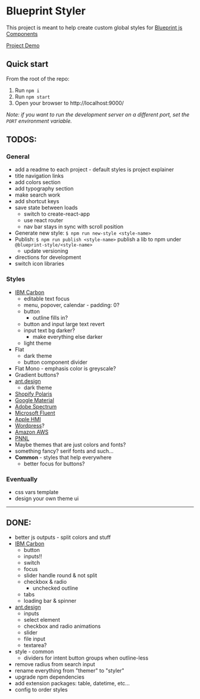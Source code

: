 # Blueprint Styler

This project is meant to help create custom global styles for [Blueprint js Components](https://blueprintjs.com/docs/)

[Project Demo](https://stash.pnnl.gov/pages/UXRSRC/blueprint-styler/master/browse/dist/index.html)

## Quick start

From the root of the repo:

1. Run `npm i`
1. Run `npm start`
1. Open your browser to http://localhost:9000/

*Note: if you want to run the development server on a different port, set the `PORT` environment variable.*


## TODOS:

### General
- add a readme to each project - default styles is project explainer
- title navigation links
- add colors section
- add typography section
- make search work
- add shortcut keys
- save state between loads
  - switch to create-react-app
  - use react router
  - nav bar stays in sync with scroll position
- Generate new style: `$ npm run new-style <style-name>`
- Publish: `$ npm run publish <style-name>` publish a lib to npm under `@blueprint-style/<style-name>`
  - update versioning
- directions for development
- switch icon libraries

### Styles
- [IBM Carbon](https://www.carbondesignsystem.com/components/overview)
  - editable text focus
  - menu, popover, calendar - padding: 0?
  - button
    - outline fills in?
  - button and input large text revert
  - input text bg darker?
    - make everything else darker
  - light theme
- Flat
  - dark theme
  - button component divider
- Flat Mono - emphasis color is greyscale?
- Gradient buttons?
- [ant.design](https://ant.design/components/overview/)
  - dark theme
- [Shopify Polaris](https://polaris.shopify.com/components/actions/button#navigation)
- [Google Material](https://material.io/components)
- [Adobe Spectrum](https://spectrum.adobe.com/)
- [Microsoft Fluent](https://developer.microsoft.com/en-us/fluentui#/controls/web)
- [Apple HMI](https://developer.apple.com/design/human-interface-guidelines/)
- [Wordpress](https://make.wordpress.org/design/)?
- [Amazon AWS](https://abduzeedo.com/amazon-web-services-design-system)
- [PNNL](https://forge.pnl.gov/standards/)
- Maybe themes that are just colors and fonts?
- something fancy? serif fonts and such...
- **Common** - styles that help everywhere
  - better focus for buttons?

### Eventually
- css vars template
- design your own theme ui

----

## DONE:
- better js outputs - split colors and stuff
- [IBM Carbon](https://www.carbondesignsystem.com/components/overview)
  - button
  - inputs!!
  - switch
  - focus
  - slider handle round & not split
  - checkbox & radio
    - unchecked outline
  - tabs
  - loading bar & spinner
- [ant.design](https://ant.design/components/overview/)
  - inputs
  - select element
  - checkbox and radio animations
  - slider
  - file input
  - textarea?
- style - common
  - dividers for intent button groups when outline-less
- remove radius from search input
- rename everything from "themer" to "styler"
- upgrade npm dependencies
- add extension packages: table, datetime, etc...
- config to order styles
